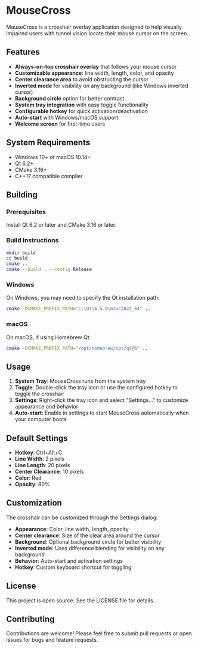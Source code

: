 # MouseCross

MouseCross is a crosshair overlay application designed to help visually impaired users with tunnel vision locate their mouse cursor on the screen.

## Features

- **Always-on-top crosshair overlay** that follows your mouse cursor
- **Customizable appearance**: line width, length, color, and opacity
- **Center clearance area** to avoid obstructing the cursor
- **Inverted mode** for visibility on any background (like Windows inverted cursor)
- **Background circle** option for better contrast
- **System tray integration** with easy toggle functionality
- **Configurable hotkey** for quick activation/deactivation
- **Auto-start** with Windows/macOS support
- **Welcome screen** for first-time users

## System Requirements

- Windows 10+ or macOS 10.14+
- Qt 6.2+
- CMake 3.16+
- C++17 compatible compiler

## Building

### Prerequisites

Install Qt 6.2 or later and CMake 3.16 or later.

### Build Instructions

```bash
mkdir build
cd build
cmake ..
cmake --build . --config Release
```

### Windows

On Windows, you may need to specify the Qt installation path:

```bash
cmake -DCMAKE_PREFIX_PATH="C:\Qt\6.5.0\msvc2022_64" ..
```

### macOS

On macOS, if using Homebrew Qt:

```bash
cmake -DCMAKE_PREFIX_PATH="/opt/homebrew/opt/qt@6" ..
```

## Usage

1. **System Tray**: MouseCross runs from the system tray
2. **Toggle**: Double-click the tray icon or use the configured hotkey to toggle the crosshair
3. **Settings**: Right-click the tray icon and select "Settings..." to customize appearance and behavior
4. **Auto-start**: Enable in settings to start MouseCross automatically when your computer boots

## Default Settings

- **Hotkey**: Ctrl+Alt+C
- **Line Width**: 2 pixels
- **Line Length**: 20 pixels
- **Center Clearance**: 10 pixels
- **Color**: Red
- **Opacity**: 80%

## Customization

The crosshair can be customized through the Settings dialog:

- **Appearance**: Color, line width, length, opacity
- **Center clearance**: Size of the clear area around the cursor
- **Background**: Optional background circle for better visibility
- **Inverted mode**: Uses difference blending for visibility on any background
- **Behavior**: Auto-start and activation settings
- **Hotkey**: Custom keyboard shortcut for toggling

## License

This project is open source. See the LICENSE file for details.

## Contributing

Contributions are welcome! Please feel free to submit pull requests or open issues for bugs and feature requests.